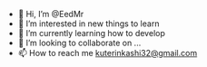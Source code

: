- 👋 Hi, I’m @EedMr
- 👀 I’m interested in new things to learn
- 🌱 I’m currently learning how to develop
- 💞️ I’m looking to collaborate on ...
- 📫 How to reach me kuterinkashi32@gmail.com


<!---
EedMr/EedMr is a ✨ special ✨ repository because its `README.md` (this file) appears on your GitHub profile.
You can click the Preview link to take a look at your changes.
--->
